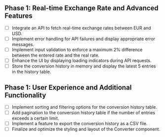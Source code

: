 ## Phase 1: Real-time Exchange Rate and Advanced Features
- [ ] Integrate an API to fetch real-time exchange rates between EUR and USD.
- [ ] Implement error handling for API failures and display appropriate error messages.
- [ ] Implement input validation to enforce a maximum 2% difference between the entered rate and the real rate.
- [ ] Enhance the UI by displaying loading indicators during API requests.
- [ ] Store the conversion history in memory and display the latest 5 entries in the history table.

## Phase 1: User Experience and Additional Functionality
- [ ] Implement sorting and filtering options for the conversion history table.
- [ ] Add pagination to the conversion history table if the number of entries exceeds a certain limit.
- [ ] Implement a feature to export the conversion history as a CSV file.
- [ ] Finalize and optimize the styling and layout of the Converter component.